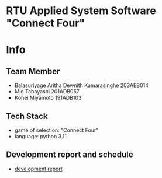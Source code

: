 # RTU Applied System Software "Connect Four"

# Info
## Team Member
- Balasuriyage Aritha Dewnith Kumarasinghe 203AEB014
- Mio Tabayashi 201ADB057
- Kohei Miyamoto 191ADB103

## Tech Stack
- game of selection: "Connect Four"
- language: python 3.11

## Development report and schedule
- [development report](https://docs.google.com/document/d/1xprl8EfH10pOWCRVt4Mu5pmD7XEUdM5003rXjD1ZCd8/edit?usp=sharing)
